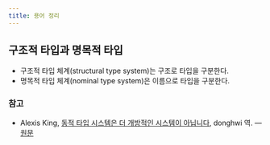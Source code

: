 ```yaml
---
title: 용어 정리
---
```


## 구조적 타입과 명목적 타입

- 구조적 타입 체계(structural type system)는 구조로 타입을 구분한다.
- 명목적 타입 체계(nominal type system)은 이름으로 타입을 구분한다.

### 참고

- Alexis King, [동적 타입 시스템은 더 개방적인 시스템이 아닙니다](https://blog.donghwi.dev/no-dynamic-type-systems-are-not-inherently-more-open), donghwi 역. — [원문](https://lexi-lambda.github.io/blog/2020/01/19/no-dynamic-type-systems-are-not-inherently-more-open/)
